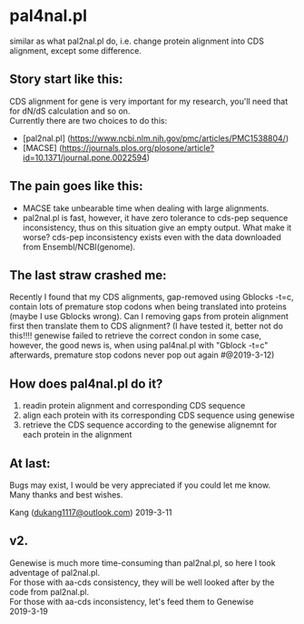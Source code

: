 # pal4nal.pl
similar as what pal2nal.pl do, i.e. change protein alignment into CDS alignment, except some difference.

## Story start like this:    
CDS alignment for gene is very important for my research, you'll need that for dN/dS calculation and so on.   
Currently there are two choices to do this:    
* [pal2nal.pl] (https://www.ncbi.nlm.nih.gov/pmc/articles/PMC1538804/)      
* [MACSE] (https://journals.plos.org/plosone/article?id=10.1371/journal.pone.0022594)   

## The pain goes like this:    
* MACSE take unbearable time when dealing with large alignments.   
* pal2nal.pl is fast, however, it have zero tolerance to cds-pep sequence inconsistency, thus on this situation give an empty output. What make it worse? cds-pep inconsistency exists even with the data downloaded from Ensembl/NCBI(genome).   

## The last straw crashed me:    
Recently I found that my CDS alignments, gap-removed using Gblocks -t=c, contain lots of premature stop codons when being    translated into proteins (maybe I use Gblocks wrong). Can I removing gaps from protein alignment first then translate them to CDS alignment? (I have tested it, better not do this!!!! genewise failed to retrieve the correct condon in some case, however, the good news is, when using pal4nal.pl with "Gblock -t=c" afterwards, premature stop codons never pop out again #@2019-3-12)

## How does pal4nal.pl do it?   
1. readin protein alignment and corresponding CDS sequence   
2. align each protein with its corresponding CDS sequence using genewise    
3. retrieve the CDS sequence according to the genewise alignemnt for each protein in the alignment   

## At last:    
  Bugs may exist, I would be very appreciated if you could let me know.   
  Many thanks and best wishes.   

Kang (dukang1117@outlook.com)
2019-3-11

## v2.
Genewise is much more time-consuming than pal2nal.pl, so here I took adventage of pal2nal.pl.   
For those with aa-cds consistency, they will be well looked after by the code from pal2nal.pl.   
For those with aa-cds inconsistency, let's feed them to Genewise   
													                     2019-3-19
